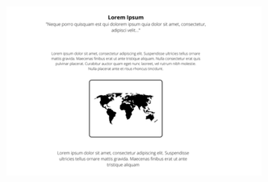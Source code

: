 ![alt text](https://github.com/davidleshinski/Interactive-Data-Vis-Fall2020/blob/master/project2/1.png)
